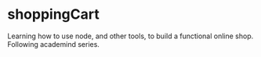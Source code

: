 # shoppingCart
Learning how to use node, and other tools, to build a functional online shop.
Following academind series.
